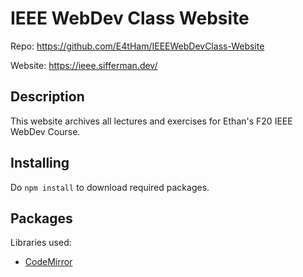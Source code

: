 
<!-- README.md -->


# IEEE WebDev Class Website

Repo: https://github.com/E4tHam/IEEEWebDevClass-Website

Website: https://ieee.sifferman.dev/

## Description

This website archives all lectures and exercises for Ethan's F20 IEEE WebDev Course.

## Installing

Do `npm install` to download required packages.

## Packages

Libraries used:

 * [CodeMirror](https://codemirror.net/)
